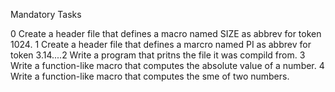 Mandatory Tasks

0 Create a header file that defines a macro named SIZE as abbrev for token 1024.
1 Create a header file that defines a marcro named PI as abbrev for token 3.14....2 Write a program that pritns the file it was compild from.
3 Write a function-like macro that computes the absolute value of a number.
4 Write a function-like macro that computes the sme of two numbers.
